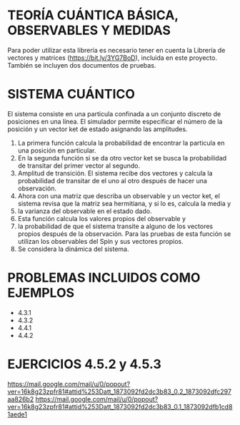 # TEORÍA CUÁNTICA BÁSICA, OBSERVABLES Y MEDIDAS

Para poder utilizar esta librería es necesario tener en cuenta la Librería de vectores y matrices (https://bit.ly/3YG7BoD), incluida en este proyecto. También se incluyen dos documentos de pruebas.

# SISTEMA CUÁNTICO
El sistema consiste en una partícula confinada a un conjunto discreto de posiciones en una línea. El simulador permite especificar el número de la posición y un vector ket de estado asignando las amplitudes.

1. La primera función calcula la probabilidad de encontrar la particula en una posición en particular.
2. En la segunda función si se da otro vector ket se busca la probabilidad de transitar del primer vector al segundo.
3. Amplitud de transición. El sistema recibe dos vectores y calcula la probabilidad de transitar de el uno al otro después de hacer una observación.
4. Ahora con una matriz que describa un observable y un vector ket, el sistema revisa que la matriz sea hermitiana, y si lo es, calcula la media y 
5. la varianza del observable en el estado dado.
6. Esta función calcula los valores propios del observable y 
7. la probabilidad de que el sistema transite a alguno de los vectores propios después de la observación. Para las pruebas de esta función se utilizan los observables del Spin y sus vectores propios.
8. Se considera la dinámica del sistema.

# PROBLEMAS INCLUIDOS COMO EJEMPLOS
- 4.3.1
- 4.3.2
- 4.4.1
- 4.4.2

# EJERCICIOS 4.5.2 y 4.5.3
https://mail.google.com/mail/u/0/popout?ver=16k8g23zpfr81#attid%253Datt_1873092fd2dc3b83_0.2_1873092dfc297aa826b2
https://mail.google.com/mail/u/0/popout?ver=16k8g23zpfr81#attid%253Datt_1873092fd2dc3b83_0.1_1873092dfb1cd81aede1

